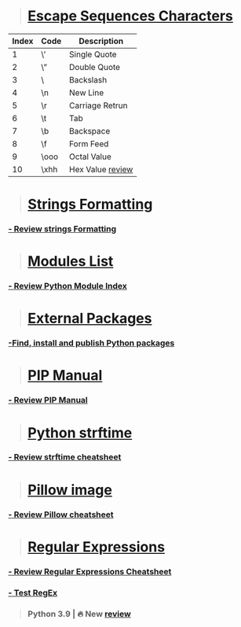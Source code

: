 
># [Escape Sequences Characters](https://github.com/ShehabShaat/Python/blob/master/pythonProject/Escape_Sequences_Characters.py)
| Index | Code | Description |
| --- | --- | --- |
| 1 | \’ | Single Quote |
| 2 | \” | Double Quote |
| 3 | \\ | Backslash | 
| 4 | \n | New Line |
| 5 | \r | Carriage Retrun |
| 6 | \t | Tab |
| 7 | \b | Backspace |
| 8 | \f | Form Feed | 
| 9 | \ooo | Octal Value |
|10 | \xhh | Hex Value [review](https://www.freecodecamp.org/news/ascii-table-hex-to-ascii-value-character-code-chart-2/) | 


># [Strings Formatting](https://github.com/ShehabShaat/Python-Lec/blob/master/tutorial/Formatting.py)
### [- Review strings Formatting](https://pyformat.info/)

># [Modules List](https://github.com/ShehabShaat/Python-Lec/blob/master/tutorial/BuiltInModules.py)
### [- Review Python Module Index](https://docs.python.org/3.9/py-modindex.html)

># [External Packages](https://github.com/ShehabShaat/Python-Lec/blob/master/tutorial/BuiltInModules.py)
### [-Find, install and publish Python packages](https://pypi.org/)

># [PIP Manual](https://github.com/ShehabShaat/Python-Lec/blob/master/tutorial/BuiltInModules.py)
### [- Review PIP Manual](https://pip.pypa.io/en/stable/reference/pip_install/)

># [Python strftime](https://github.com/ShehabShaat/Python-Lec/blob/master/tutorial/DateAndTime.py)
### [- Review strftime cheatsheet](https://strftime.org/)

># [Pillow image ](https://github.com/ShehabShaat/Python-Lec/blob/master/tutorial/imageManipulation.py)
### [- Review Pillow cheatsheet](https://pillow.readthedocs.io/en/stable/handbook/tutorial.html)

># [Regular Expressions ](https://github.com/ShehabShaat/Python-Lec/blob/master/tutorial/RegularExpressions.py)
### [- Review Regular Expressions Cheatsheet](https://www.debuggex.com/cheatsheet/regex/python)
### [- Test RegEx  ](https://pythex.org/)
[//]: # (># [Python 3.9 | 🔥]&#40;&#41;)
> ### Python 3.9 | 🔥 New [review](https://www.youtube.com/watch?v=wGd0fdJ7cnY)